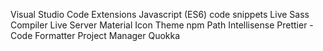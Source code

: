 Visual Studio Code Extensions
Javascript (ES6) code snippets
Live Sass Compiler
Live Server
Material Icon Theme
npm
Path Intellisense
Prettier - Code Formatter
Project Manager
Quokka